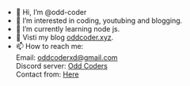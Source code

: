 - 👋 Hi, I’m @odd-coder
- 👀 I’m interested in coding, youtubing and blogging.
- 🌱 I’m currently learning node js.
- 💚 Visti my blog [oddcoder.xyz](https://www.oddcoder.xyz/).
- 📫 How to reach me: <br/>
Email: oddcoderxd@gmail.com<br/>
Discord server: [Odd Coders](https://discord.gg/7KtdeePrHV)<br/>
Contact from: [Here](https://www.oddcoder.xyz/p/contact.html)
<!---
odd-coder/odd-coder is a ✨ special ✨ repository because its `README.md` (this file) appears on your GitHub profile.
You can click the Preview link to take a look at your changes.
--->
